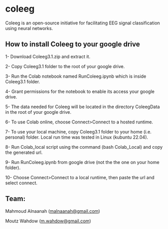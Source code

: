 # coleeg
Coleeg is an open-source initiative for facilitating EEG signal classification using neural networks.

## How to install Coleeg to your google drive
  1- Download Coleeg3.1.zip and extract it.
  
  2- Copy Coleeg3.1 folder to the root of your google drive.
  
  3- Run the Colab notebook named RunColeeg.ipynb which is inside Coleeg3.1 folder.
  
  4- Grant permissions for the notebook to enable its access your google drive.
  
  5- The data needed for Coleeg will be located in the directory ColeegData in the root of your google drive.
  
  6- To use Colab online, choose Connect>Connect to a hosted runtime.
  
  7- To use your local machine, copy Coleeg3.1 folder to your home (i.e. personal) folder. Local run time was tested in Linux (kubuntu 22.04).
     
  8- Run Colab_local script using the command (bash Colab_Local) and copy the generated url.
  
  9- Run RunColeeg.ipynb from google drive (not the the one on your home folder).
  
  10- Choose Connect>Connect to a local runtime, then paste the url and select connect.

## Team:

Mahmoud Alnaanah (malnaanah@gmail.com)

Moutz Wahdow (m.wahdow@gmail.com)
